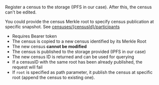 Register a census to the storage (IPFS in our case). After this, the census can't be edited. 
        
You could provide the census Merkle root to specify census publication at specific snapshot. See [censuses/{censusId}/participants](census-add-participants-to-census)

- Requires Bearer token
- The census is copied to a new census identified by its Merkle Root
- The new census **cannot be modified**
- The census is published to the storage provided (IPFS in our case)
- The new census ID is returned and can be used for querying
- If a censusID with the same root has been already published, the request will fail
- If `root` is specified as path parameter, it publish the census at specific  root (append the census to existing one).